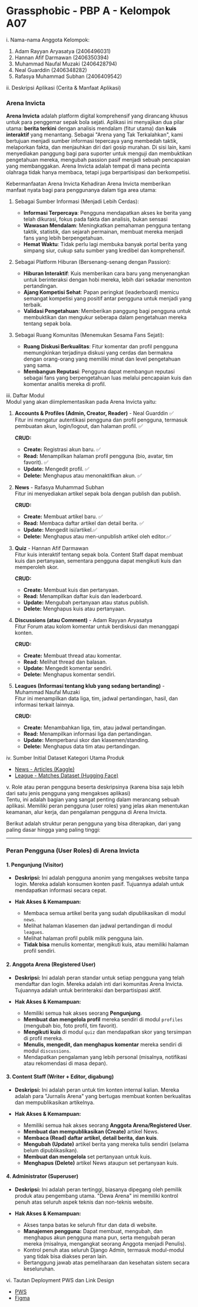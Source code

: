 # Grassphobic - PBP A - Kelompok A07
i. Nama-nama Anggota Kelompok:
1. Adam Rayyan Aryasatya (2406496031)
2. Hannan Afif Darmawan (2406350394)
3. Muhammad Naufal Muzaki (2406428794)
4. Neal Guarddin (2406348282)
5. Rafasya Muhammad Subhan (2406409542)

ii. Deskripsi Aplikasi (Cerita & Manfaat Aplikasi)
### Arena Invicta
**Arena Invicta** adalah platform digital komprehensif yang dirancang khusus untuk para penggemar sepak bola sejati. Aplikasi ini menyajikan dua pilar utama: **berita terkini** dengan analisis mendalam (fitur utama) dan **kuis interaktif** yang menantang. Sebagai "Arena yang Tak Terkalahkan", kami bertujuan menjadi sumber informasi tepercaya yang membedah taktik, melaporkan fakta, dan menjauhkan diri dari gosip murahan. Di sisi lain, kami menyediakan panggung bagi para suporter untuk menguji dan membuktikan pengetahuan mereka, mengubah passion pasif menjadi sebuah pencapaian yang membanggakan. Arena Invicta adalah tempat di mana pecinta olahraga tidak hanya membaca, tetapi juga berpartisipasi dan berkompetisi.

Kebermanfaatan Arena Invicta
Kehadiran Arena Invicta memberikan manfaat nyata bagi para penggunanya dalam tiga area utama:
1. Sebagai Sumber Informasi (Menjadi Lebih Cerdas):
    - **Informasi Terpercaya**: Pengguna mendapatkan akses ke berita yang telah dikurasi, fokus pada fakta dan analisis, bukan sensasi
    - **Wawasan Mendalam**: Meningkatkan pemahaman pengguna tentang taktik, statistik, dan sejarah permainan, membuat mereka menjadi fans yang lebih berpengetahuan.
    - **Hemat Waktu**: Tidak perlu lagi membuka banyak portal berita yang simpang siur, cukup satu sumber yang kredibel dan komprehensif.

2. Sebagai Platform Hiburan (Bersenang-senang dengan Passion):
    - **Hiburan Interaktif**: Kuis memberikan cara baru yang menyenangkan untuk berinteraksi dengan hobi mereka, lebih dari sekadar menonton pertandingan.
    - **Ajang Kompetisi Sehat**: Papan peringkat (leaderboard) memicu semangat kompetisi yang positif antar pengguna untuk menjadi yang terbaik.
    - **Validasi Pengetahuan**: Memberikan panggung bagi pengguna untuk membuktikan dan mengukur seberapa dalam pengetahuan mereka tentang sepak bola.

3. Sebagai Ruang Komunitas (Menemukan Sesama Fans Sejati):
    - **Ruang Diskusi Berkualitas**: Fitur komentar dan profil pengguna memungkinkan terjadinya diskusi yang cerdas dan bermakna dengan orang-orang yang memiliki minat dan level pengetahuan yang sama.
    - **Membangun Reputasi**: Pengguna dapat membangun reputasi sebagai fans yang berpengetahuan luas melalui pencapaian kuis dan komentar analitis mereka di profil.

iii. Daftar Modul\
Modul yang akan diimplementasikan pada Arena Invicta yaitu:
1. **Accounts & Profiles (Admin, Creator, Reader)** - Neal Guarddin ✅\
    Fitur ini mengatur autentikasi pengguna dan profil pengguna, termasuk pembuatan akun, login/logout, dan halaman profil. ✅

    **CRUD:**
    - **Create:** Registrasi akun baru. ✅
    - **Read:** Menampilkan halaman profil pengguna (bio, avatar, tim favorit). ✅
    - **Update:** Mengedit profil. ✅
    - **Delete:** Menghapus atau menonaktifkan akun. ✅

2. **News** - Rafasya Muhammad Subhan\
    Fitur ini menyediakan artikel sepak bola dengan publish dan publish.

    **CRUD:**
    - **Create:** Membuat artikel baru. ✅
    - **Read:** Membaca daftar artikel dan detail berita. ✅
    - **Update:** Mengedit isi/artikel.✅
    - **Delete:** Menghapus atau men-unpublish artikel oleh editor.✅

3. **Quiz** - Hannan Afif Darmawan\
    Fitur kuis interaktif tentang sepak bola. Content Staff dapat membuat kuis dan pertanyaan, sementara pengguna dapat mengikuti kuis dan memperoleh skor.

    **CRUD:**
    - **Create:** Membuat kuis dan pertanyaan.
    - **Read:** Menampilkan daftar kuis dan leaderboard.
    - **Update:** Mengubah pertanyaan atau status publish.
    - **Delete:** Menghapus kuis atau pertanyaan.

4. **Discussions (atau Comment)** - Adam Rayyan Aryasatya\
    Fitur Forum atau kolom komentar untuk berdiskusi dan menanggapi konten.

    **CRUD:**
    - **Create:** Membuat thread atau komentar.
    - **Read:** Melihat thread dan balasan.
    - **Update:** Mengedit komentar sendiri.
    - **Delete:** Menghapus komentar sendiri.

5. **Leagues (Informasi tentang klub yang sedang bertanding)** - Muhammad Naufal Muzaki\
    Fitur ini menampilkan data liga, tim, jadwal pertandingan, hasil, dan informasi terkait lainnya.

    **CRUD:**
    - **Create:** Menambahkan liga, tim, atau jadwal pertandingan.
    - **Read:** Menampilkan informasi liga dan pertandingan.
    - **Update:** Memperbarui skor dan klasemen/standing.
    - **Delete:** Menghapus data tim atau pertandingan.

iv. Sumber Initial Dataset Kategori Utama Produk 

- [News - Articles (Kaggle)](https://www.kaggle.com/datasets/hammadjavaid/football-news-articles/data)  
- [League - Matches Dataset (Hugging Face)](https://huggingface.co/datasets/WideMan/football_matches)


v. Role atau peran pengguna beserta deskripsinya (karena bisa saja lebih dari satu jenis pengguna yang mengakses aplikasi)\
Tentu, ini adalah bagian yang sangat penting dalam merancang sebuah aplikasi. Memiliki peran pengguna (user roles) yang jelas akan menentukan keamanan, alur kerja, dan pengalaman pengguna di Arena Invicta.

Berikut adalah struktur peran pengguna yang bisa diterapkan, dari yang paling dasar hingga yang paling tinggi:

---

### **Peran Pengguna (User Roles) di Arena Invicta**

#### 1. **Pengunjung (Visitor)**

* **Deskripsi:**
    Ini adalah pengguna anonim yang mengakses website tanpa login. Mereka adalah konsumen konten pasif. Tujuannya adalah untuk mendapatkan informasi secara cepat.

* **Hak Akses & Kemampuan:**
    * Membaca semua artikel berita yang sudah dipublikasikan di modul `news`.
    * Melihat halaman klasemen dan jadwal pertandingan di modul `leagues`.
    * Melihat halaman profil publik milik pengguna lain.
    * **Tidak bisa** menulis komentar, mengikuti kuis, atau memiliki halaman profil sendiri.

#### 2. **Anggota Arena (Registered User)**

* **Deskripsi:**
    Ini adalah peran standar untuk setiap pengguna yang telah mendaftar dan login. Mereka adalah inti dari komunitas Arena Invicta. Tujuannya adalah untuk berinteraksi dan berpartisipasi aktif.

* **Hak Akses & Kemampuan:**
    * Memiliki semua hak akses seorang **Pengunjung**.
    * **Membuat dan mengelola profil** mereka sendiri di modul `profiles` (mengubah bio, foto profil, tim favorit).
    * **Mengikuti kuis** di modul `quiz` dan mendapatkan skor yang tersimpan di profil mereka.
    * **Menulis, mengedit, dan menghapus komentar** mereka sendiri di modul `discussions`.
    * Mendapatkan pengalaman yang lebih personal (misalnya, notifikasi atau rekomendasi di masa depan).

#### 3. **Content Staff (Writer + Editor, digabung)**

* **Deskripsi:**
    Ini adalah peran untuk tim konten internal kalian. Mereka adalah para "Jurnalis Arena" yang bertugas membuat konten berkualitas dan mempublikasikan artikelnya.

* **Hak Akses & Kemampuan:**
    * Memiliki semua hak akses seorang **Anggota Arena/Registered User**.
    * **Membuat dan mempublikasikan (Create)** artikel News.
    * **Membaca (Read) daftar artikel, detail berita, dan kuis**.
    * **Mengubah (Update)** artikel berita yang mereka tulis sendiri (selama belum dipublikasikan).
    * **Membuat dan mengelola** set pertanyaan untuk kuis.
    * **Menghapus (Delete)** artikel News ataupun set pertanyaan kuis.

#### 4. **Administrator (Superuser)**

* **Deskripsi:**
    Ini adalah peran tertinggi, biasanya dipegang oleh pemilik produk atau pengembang utama. "Dewa Arena" ini memiliki kontrol penuh atas seluruh aspek teknis dan non-teknis website.

* **Hak Akses & Kemampuan:**
    * Akses tanpa batas ke seluruh fitur dan data di website.
    * **Manajemen pengguna:** Dapat membuat, mengubah, dan menghapus akun pengguna mana pun, serta mengubah peran mereka (misalnya, mengangkat seorang Anggota menjadi Penulis).
    * Kontrol penuh atas seluruh Django Admin, termasuk modul-modul yang tidak bisa diakses peran lain.
    * Bertanggung jawab atas pemeliharaan dan kesehatan sistem secara keseluruhan.

vi. Tautan Deployment PWS dan Link Design

- [PWS](https://neal-guarddin-arenainvicta.pbp.cs.ui.ac.id/)
- [Figma](https://www.figma.com/files/team/1554375848835483944/project/461026907/Grassphobic-Team?fuid=1498580805392729561)

